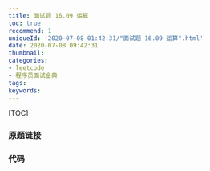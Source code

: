 ```yaml
---
title: 面试题 16.09 运算
toc: true
recommend: 1
uniqueId: '2020-07-08 01:42:31/"面试题 16.09 运算".html'
date: 2020-07-08 09:42:31
thumbnail:
categories:
- leetcode
- 程序员面试金典
tags:
keywords:
---
```


[TOC]

<!--more-->

### 原题链接



### 代码

```python

```

